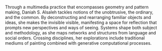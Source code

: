 Through a multimedia practice that encompasses geometry and pattern making, Daniah S. Alsaleh tackles notions 
of the unobtrusive, the ordinary, and the common. By deconstructing and rearranging familiar
objects and ideas, she makes the invisible visible, manifesting a space for reflection that prompts new
perspectives and ways of seeing. Systems shape both subject and methodology, as she maps networks
and structures from language and social orders. Crossing disciplines, her explorations include traditional 
mediums of painting  combined with generative computational processes.
